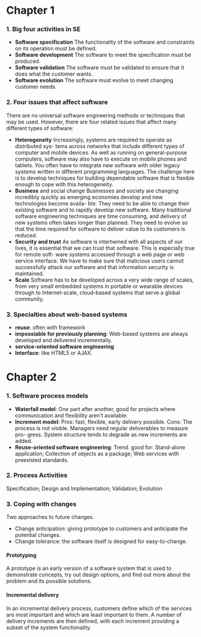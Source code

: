 # Chapter 1
### 1. Big four activities in SE
* __Software specification__ The functionality of the software and constraints on its
operation must be defined.
* __Software development__ The software to meet the specification must be produced.
* __Software validation__ The software must be validated to ensure that it does what
the customer wants.
* __Software evolution__ The software must evolve to meet changing customer needs.
### 2. Four issues that affect software
There are no universal software engineering methods or techniques that may be used. However,
there are four related issues that affect many different types of software:
* __Heterogeneity__ Increasingly, systems are required to operate as distributed sys-
tems across networks that include different types of computer and mobile
devices. As well as running on general-purpose computers, software may also
have to execute on mobile phones and tablets. You often have to integrate new
software with older legacy systems written in different programming languages.
The challenge here is to develop techniques for building dependable software
that is flexible enough to cope with this heterogeneity.
* __Business__ and social change Businesses and society are changing incredibly
quickly as emerging economies develop and new technologies become availa-
ble. They need to be able to change their existing software and to rapidly
develop new software. Many traditional software engineering techniques are
time consuming, and delivery of new systems often takes longer than planned.
They need to evolve so that the time required for software to deliver value to its
customers is reduced.
* __Security and trust__ As software is intertwined with all aspects of our lives, it is
essential that we can trust that software. This is especially true for remote soft-
ware systems accessed through a web page or web service interface. We have to
make sure that malicious users cannot successfully attack our software and that
information security is maintained.
* __Scale__ Software has to be developed across a very wide range of scales, from
very small embedded systems in portable or wearable devices through to
Internet-scale, cloud-based systems that serve a global community.
### 3. Specialties about web-based systems
* __reuse__: often with framework
* __impossiable for previously planning__: Web-based systems are always developed and delivered incrementally.
* __service-oriented software engineering__
* __Interface__: like HTML5 or AJAX.

# Chapter 2
### 1. Software process models
* __Waterfall model__: One part after another, good for projects where communication and flexibility aren't available.
* __Increment model__: Pros: fast, flexible, early delivery possible. Cons: The process is not visible. Managers need regular deliverables to measure pro-
gress. System structure tends to degrade as new increments are added.
* __Reuse-oriented software engineering__: Trend. good for: Stand-alone application; Collection of objects as a package; Web services with preexisted standards.
### 2. Process Activities
Specification; Design and Implementation; Validation; Evolution
### 3. Coping with changes
Two approaches to future changes.
* Change anticipation: giving prototype to customers and anticipate the potential changes.
* Change tolerance: the software itself is designed for easy-to-change.
#### Prototyping
A prototype is an early version of a software system that is used to demonstrate concepts, try out design options, and find out more about the problem and its possible
solutions.
#### Incremental delivery 
In an incremental delivery process, customers define which of the services are most important and which are least important to
them. A number of delivery increments are then defined, with each increment providing a subset of the system functionality.
  

